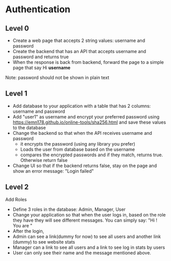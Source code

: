 # Authentication

## Level 0
* Create a web page that accepts 2 string values: username and password
* Create the backend that has an API that accepts username and password and returns true
* When the response is back from backend, forward the page to a simple page that say Hi **username**

Note: password should not be shown in plain text


## Level 1
* Add database to your application with a table that has 2 columns: username and password
* Add "user1" as username and encrypt your preferred password using https://emn178.github.io/online-tools/sha256.html and save these values to the database
* Change the backend so that when the API receives username and password
  * it encrypts the password (using any library you prefer)
  * Loads the user from database based on the username
  * compares the encrypted passwords and if they match, returns true. Otherwise return false
* Change UI so that if the backend returns false, stay on the page and show an error message: "Login failed"

## Level 2
Add Roles
* Define 3 roles in the database: Admin, Manager, User
* Change your application so that when the user logs in, based on the role they have they will see different messages. You can simply say: "Hi <user>! You are <role>"
* After the login,
 * Admin can see a link(dummy for now) to see all users and another link (dummy) to see website stats
 * Manager can a link to see all users and a link to see log in stats by users
 * User can only see their name and the message mentioned above.

